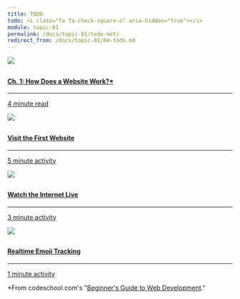 ```yaml
---
title: TODO
todo: <i class="fa fa-check-square-o" aria-hidden="true"></i>
module: topic-01
permalink: /docs/topic-01/todo-net/
redirect_from: /docs/topic-01/04-todo.md
---
```


<div class="row text-center">
    <div class="col-lg-4">
        <div class="bs-component">
          <div class="list-group">
              <a href="https://www.codeschool.com/beginners-guide-to-web-development/how-does-a-website-work" target="_blank" class="list-group-item">
                <img src="../img/hw-icon-codeschool-ch1.svg" style="max-height: 100px; margin: auto; margin-bottom: 10px;" />
                  <h4 class="list-group-item-heading">Ch. 1: How Does a Website Work?*</h4>
                  <hr>
                  <p class="list-group-item-text"><i class="fa fa-clock-o" aria-hidden="true"></i> 4 minute read</p>
              </a>
            </div>
        </div>
    </div>
    <div class="col-lg-4">
        <div class="bs-component">
          <div class="list-group">
              <a href="http://line-mode.cern.ch/www/hypertext/WWW/TheProject.html" target="_blank" class="list-group-item">
                <img src="../img/hw-icon-cern.png" style="max-height: 100px; margin: auto; margin-bottom: 10px;" />
                  <h4 class="list-group-item-heading">Visit the First Website</h4>
                  <hr>
                  <p class="list-group-item-text"><i class="fa fa-clock-o" aria-hidden="true"></i> 5 minute activity</p>
              </a>
            </div>
        </div>
    </div>
    <div class="col-lg-4">
        <div class="bs-component">
          <div class="list-group">
              <a href="http://www.internetlivestats.com/one-second/" target="_blank" class="list-group-item">
                <img src="../img/hw-icon-internet-live.svg" style="max-height: 100px; margin: auto; margin-bottom: 10px;" />
                  <h4 class="list-group-item-heading">Watch the Internet Live</h4>
                  <hr>
                  <p class="list-group-item-text"><i class="fa fa-clock-o" aria-hidden="true"></i> 3 minute activity</p>
              </a>
            </div>
        </div>
    </div>
</div>
<div class="row text-center">
  <div class="col-lg-4">
      <div class="bs-component">
        <div class="list-group">
            <a href="http://emojitracker.com/" target="_blank" class="list-group-item">
              <img src="../img/hw-icon-emoji.png" style="max-height: 100px; margin: auto; margin-bottom: 10px;" />
                <h4 class="list-group-item-heading">Realtime Emoji Tracking</h4>
                <hr>
                <p class="list-group-item-text"><i class="fa fa-clock-o" aria-hidden="true"></i> 1 minute activity</p>
            </a>
          </div>
      </div>
  </div>
</div>

*From codeschool.com's "[Beginner's Guide to Web Development](https://www.codeschool.com/beginners-guide-to-web-development)."
